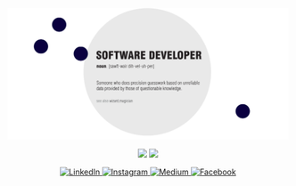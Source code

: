 
<p align="center">  
  <img  src ="dictionary3.png",background=FFFFFF00>
    </p>

<p align="center">
    
  <img height="50%" width="auto" src ="https://github-readme-stats.vercel.app/api/top-langs/?username=sezerlucianturkmen&layout=compact&hide_border=true&theme=darcula&bg_color=00000000&langs_count=8">
  <img src ="https://github-readme-streak-stats.herokuapp.com?user=sezerlucianturkmen&theme=darcula&hide_border=true&background=FFFFFF00">
    </p>

<p align="center">
    <a href="https://tr.linkedin.com/in/sezerlucianturkmen" target="_blank">
    <img src="https://img.shields.io/badge/linkedin-%230077B5.svg?&style=for-the-badge&logo=linkedin&logoColor=white&color=071A2C" alt="LinkedIn"/>
  </a>
  <a href=https://www.instagram.com/sezer.who/" target="_blank">
    <img src="https://img.shields.io/badge/instagram-%23E4405F.svg?&style=for-the-badge&logo=instagram&logoColor=white&color=071A2C" alt="Instagram"/>
  </a>
  <a href="https://medium.com/@sezerlucianturkmen" target="_blank">
    <img src="https://img.shields.io/badge/medium-%2312100E.svg?&style=for-the-badge&logo=medium&logoColor=white&color=071A2C" alt="Medium"/>
  </a>
  <a href=https://tr-tr.facebook.com/sezer.turkmen" target="_blank">
    <img src="https://img.shields.io/badge/facebook-%231877F2.svg?&style=for-the-badge&logo=facebook&logoColor=white&color=071A2C" alt="Facebook"/>
  </a>
</p>
